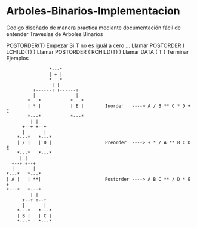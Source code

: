 # Arboles-Binarios-Implementacion
Codigo diseñado de manera practica mediante documentación fácil de entender
Travesías de Arboles Binarios


POSTORDER(T)
Empezar
Si T no es iguál a cero ...
Llamar POSTORDER ( LCHILD(T) )
Llamar POSTORDER ( RCHILD(T) )
Llamar DATA ( T )
Terminar
Ejemplos

                    *---*
                    | + |
                    *---*
                     | |
              +------+ +------+
              |               |
            *---*           *---*
            | * |           | E |        Inorder   ----> A / B ** C * D + E
            *---*           *---*
             | |
          +--+ +--+
          |       |
        *---*   *---*
        | / |   | D |                    Preorder  ----> + * / A ** B C D E
        *---*   *---*
         | |
      +--+ +--+
      |       |
    *---*   *---*
    | A |   | **|                        Postorder ----> A B C ** / D * E +
    *---*   *---*
             | |
          +--+ +--+
          |       |
        *---*   *---*
        | B |   | C |
        *---*   *---*
